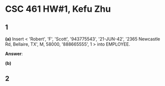# CSC 461 HW#1, Kefu Zhu

## 1

**(a)** Insert < 'Robert', 'F', 'Scott', '943775543', '21-JUN-42', '2365 Newcastle Rd,Bellaire, TX', M, 58000, '888665555', 1 > into EMPLOYEE.

**Answer**: 

**(b)**

## 2

